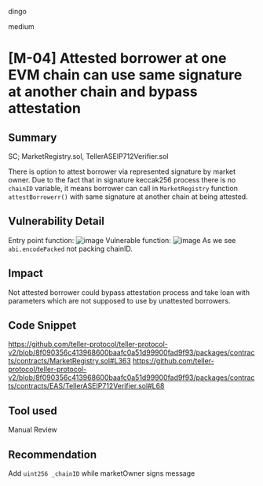 dingo

medium

# [M-04] Attested borrower at one EVM chain can use same signature at another chain and bypass attestation

## Summary
SC; MarketRegistry.sol, TellerASEIP712Verifier.sol

There is option to attest borrower via represented signature by market owner. Due to the fact that in signature keccak256 process there is no `chainID` variable, it means borrower can call in  `MarketRegistry` function `attestBorrowerr()` with same signature at another chain at being attested.

## Vulnerability Detail

Entry point function:
![image](https://user-images.githubusercontent.com/106747559/233778033-ce450e5f-988c-42ec-896e-56548ee15b36.png)
Vulnerable function:
![image](https://user-images.githubusercontent.com/106747559/233777702-c2aa1d6f-aa54-4e8c-a96e-bb0f4f30c33f.png)
As we see `abi.encodePacked` not packing chainID. 

## Impact
Not attested borrower could bypass attestation process and take loan with parameters which are not supposed to use by unattested borrowers.

## Code Snippet
https://github.com/teller-protocol/teller-protocol-v2/blob/8f090356c413968600baafc0a51d99900fad9f93/packages/contracts/contracts/MarketRegistry.sol#L363
https://github.com/teller-protocol/teller-protocol-v2/blob/8f090356c413968600baafc0a51d99900fad9f93/packages/contracts/contracts/EAS/TellerASEIP712Verifier.sol#L68

## Tool used
Manual Review

## Recommendation
Add `uint256 _chainID` while marketOwner signs message
